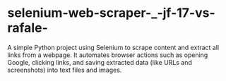 # selenium-web-scraper-_-jf-17-vs-rafale-
A simple Python project using Selenium to scrape content and extract all links from a webpage. It automates browser actions such as opening Google, clicking links, and saving extracted data (like URLs and screenshots) into text files and images.
